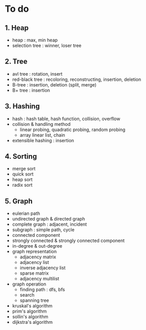 # To do

## 1. Heap
 - heap : max, min heap
 - selection tree : winner, loser tree

## 2. Tree
 - avl tree : rotation, insert
 - red-black tree : recoloring, reconstructing, insertion, deletion
 - B-tree : insertion, deletion (split, merge)
 - B+ tree : insertion

## 3. Hashing
 - hash : hash table, hash function, collision, overflow
 - collision & handling method 
     - linear probing, quadratic probing, random probing 
     - array linear list, chain
 - extensible hashing : insertion

## 4. Sorting
 - merge sort
 - quick sort
 - heap sort
 - radix sort

## 5. Graph
 - eulerian path
 - undirected graph & directed graph
 - complete graph : adjacent, incident
 - subgraph : simple path, cycle
 - connected component
 - strongly connected & strongly connected component
 - in-degree & out-degree
 - graph representation
    - adjacency matrix
    - adjacency list
    - inverse adjacency list
    - sparse matrix
    - adjacency multilist
 - graph operation
    - finding path : dfs, bfs
    - search
    - spanning tree
 - kruskal's algorithm
 - prim's algorithm
 - sollin's algorithm
 - dijkstra's algorithm